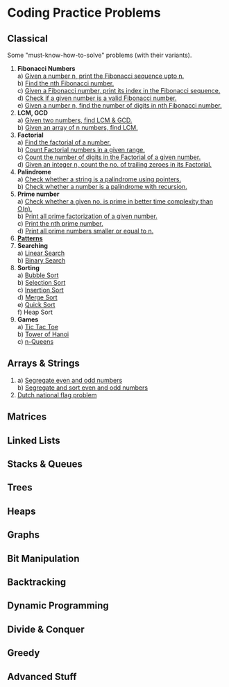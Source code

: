 # Coding Practice Problems
## Classical
Some "must-know-how-to-solve" problems (with their variants).
 1. **Fibonacci Numbers**  
  a) [Given a number n, print the Fibonacci sequence upto n.](../master/Classical/1A.cc)  
  b) [Find the nth Fibonacci number.](../master/Classical/1B.cc)  
  c) [Given a Fibonacci number, print its index in the Fibonacci sequence.](../master/Classical/1C.cc)  
  d) [Check if a given number is a valid Fibonacci number.](../master/Classical/1D.cc)  
  e) [Given a number n, find the number of digits in nth Fibonacci number.](../master/Classical/1E.cc)  
 2. **LCM, GCD**  
  a) [Given two numbers, find LCM & GCD.](../master/Classical/2A.cc)  
  b) [Given an array of n numbers, find LCM.](../master/Classical/2B.cc)
 3. **Factorial**  
  a) [Find the factorial of a number.](../master/Classical/3A.cc)  
  b) [Count Factorial numbers in a given range.](../master/Classical/3B.cc)  
  c) [Count the number of digits in the Factorial of a given number.](../master/Classical/3C.cc)  
  d) [Given an integer n, count the no. of trailing zeroes in its Factorial.](../master/Classical/3D.cc)  
 4. **Palindrome**  
  a) [Check whether a string is a palindrome using pointers.](../master/Classical/4A.cc)  
  b) [Check whether a number is a palindrome with recursion.](../master/Classical/4B.cc)  
 5. **Prime number**  
  a) [Check whether a given no. is prime in better time complexity than O(n).](../master/Classical/5A.cc)  
  b) [Print all prime factorization of a given number.](../master/Classical/5B.cc)  
  c) [Print the nth prime number.](../master/Classical/5C.cc)  
  d) [Print all prime numbers smaller or equal to n.](../master/Classical/5D.cc)  
 6. **[Patterns](../master/Assets/Patterns.png)**  
 7. **Searching**  
  a) [Linear Search](../master/Classical/7A.cc)  
  b) [Binary Search](../master/Classical/7B.cc)  
 8. **Sorting**  
  a) [Bubble Sort](../master/Classical/8A.cc)  
  b) [Selection Sort](../master/Classical/8B.cc)  
  c) [Insertion Sort](../master/Classical/8C.cc)  
  d) [Merge Sort](../master/Classical/8D.cc)  
  e) [Quick Sort](../master/Classical/8E.cc)  
  f) Heap Sort  
 9. **Games**  
  a) [Tic Tac Toe](../master/Classical/9A.cc)  
  b) [Tower of Hanoi](../master/Classical/9B.cc)  
  c) [n-Queens](../master/Classical/9C.cc)  

## Arrays & Strings
 1. a) [Segregate even and odd numbers](../master/Arrays-Strings/1A.cc)  
    b) [Segregate and sort even and odd numbers](../master/Arrays-Strings/1B.cc)  
 2. [Dutch national flag problem](../master/Arrays-Strings/2.cc)  

## Matrices

## Linked Lists

## Stacks & Queues

## Trees

## Heaps

## Graphs

## Bit Manipulation

## Backtracking

## Dynamic Programming

## Divide & Conquer

## Greedy

## Advanced Stuff
